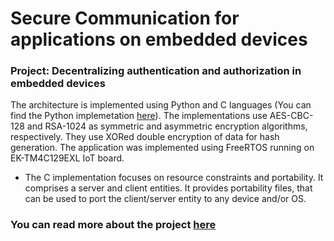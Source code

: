 # Secure Communication for applications on embedded devices


 ### Project: Decentralizing authentication and authorization in embedded devices

The architecture is implemented using Python and C languages (You can find the Python implemetation [here](https://github.com/sunithan29/embedded_security)). The implementations use AES-CBC-128 and RSA-1024 as symmetric and asymmetric encryption algorithms, respectively. They use XORed double encryption of data for hash generation. The application was implemented using FreeRTOS running on EK-TM4C129EXL IoT board. 

* The C implementation focuses on resource constraints and portability.
It comprises a server and client entities. It provides portability files, that can be used to port the client/server entity to any device and/or OS.


### You can read more about the project [here](https://sunithan29.github.io/hyde/blog/iot-post/)
